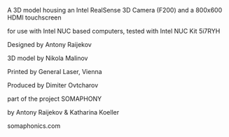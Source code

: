 

A 3D model housing an Intel RealSense 3D Camera (F200) and a 800x600 HDMI touchscreen

for use with Intel NUC based computers, tested with Intel NUC Kit 5i7RYH



Designed by Antony Raijekov

3D model by Nikola Malinov

Printed by General Laser, Vienna

Produced by Dimiter Ovtcharov



part of the project SOMAPHONY 

by Antony Raijekov & Katharina Koeller



somaphonics.com
